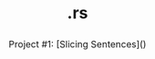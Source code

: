 # <p align = center> .rs </p>

<p align = center> <font size = '3'> Project #1: [Slicing Sentences]() </font> </p>
